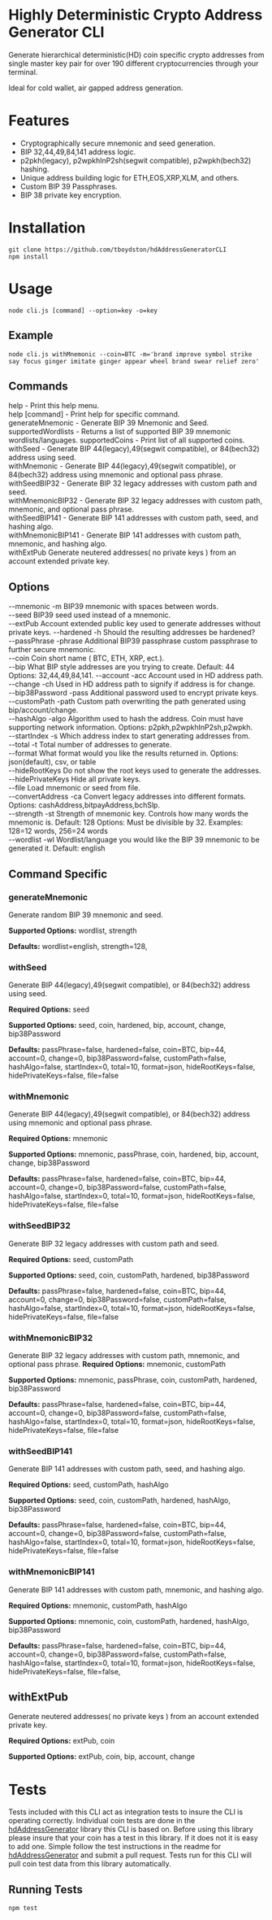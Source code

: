 # Highly Deterministic Crypto Address Generator CLI

Generate hierarchical deterministic(HD) coin specific crypto addresses from single master key pair for over 190 different cryptocurrencies through your terminal. 

Ideal for cold wallet, air gapped address generation. 

# Features 

- Cryptographically secure mnemonic and seed generation.
- BIP 32,44,49,84,141 address logic. 
- p2pkh(legacy), p2wpkhInP2sh(segwit compatible), p2wpkh(bech32) hashing.
- Unique address building logic for ETH,EOS,XRP,XLM, and others. 
- Custom BIP 39 Passphrases.
- BIP 38 private key encryption.

# Installation  

```
git clone https://github.com/tboydston/hdAddressGeneratorCLI
npm install
```

# Usage 

`
node cli.js [command] --option=key -o=key
`

## Example

`
node cli.js withMnemonic --coin=BTC -m='brand improve symbol strike say focus ginger imitate ginger appear wheel brand swear relief zero'
`

## Commands


help - Print this help menu.  
help [command] - Print help for specific command.  
generateMnemonic - Generate BIP 39 Mnemonic and Seed.
supportedWordlists - Returns a list of supported BIP 39 mnemonic wordlists/languages.
supportedCoins - Print list of all supported coins.  
withSeed - Generate BIP 44(legacy),49(segwit compatible), or 84(bech32) address using seed.  
withMnemonic - Generate BIP 44(legacy),49(segwit compatible), or 84(bech32) address using mnemonic and optional pass phrase.  
withSeedBIP32 - Generate BIP 32 legacy addresses with custom path and seed.  
withMnemonicBIP32 - Generate BIP 32 legacy addresses with custom path, mnemonic, and optional pass phrase.  
withSeedBIP141 - Generate BIP 141 addresses with custom path, seed, and hashing algo.  
withMnemonicBIP141 - Generate BIP 141 addresses with custom path, mnemonic, and hashing algo.  
withExtPub   Generate neutered addresses( no private keys ) from an account extended private key.


## Options


--mnemonic -m  BIP39 mnemonic with spaces between words.  
--seed BIP39 seed used instead of a mnemonic.  
--extPub Account extended public key used to generate addresses without private keys.
--hardened -h Should the resulting addresses be hardened?  
--passPhrase -phrase Additional BIP39 passphrase custom passphrase to further secure mnemonic.  
--coin Coin short name ( BTC, ETH, XRP, ect.).  
--bip What BIP style addresses are you trying to create. Default: 44 Options: 32,44,49,84,141. 
--account -acc Account used in HD address path.  
--change -ch Used in HD address path to signify if address is for change.  
--bip38Password -pass Additional password used to encrypt private keys.  
--customPath -path Custom path overwriting the path generated using bip/account/change.  
--hashAlgo -algo Algorithm used to hash the address. Coin must have supporting network information. Options: p2pkh,p2wpkhInP2sh,p2wpkh.   
--startIndex -s Which address index to start generating addresses from.  
--total -t Total number of addresses to generate.  
--format What format would you like the results returned in. Options: json(default), csv, or table  
--hideRootKeys Do not show the root keys used to generate the addresses.  
--hidePrivateKeys Hide all private keys.  
--file Load mnemonic or seed from file.  
--convertAddress -ca Convert legacy addresses into different formats. Options: cashAddress,bitpayAddress,bchSlp.  
--strength -st Strength of mnemonic key. Controls how many words the mnemonic is. Default: 128 Options: Must be divisible by 32. Examples: 128=12 words, 256=24 words  
--wordlist -wl Wordlist/language you would like the BIP 39 mnemonic to be generated it. Default: english  




## Command Specific 

### generateMnemonic

Generate random BIP 39 mnemonic and seed. 

**Supported Options:** wordlist, strength 

**Defaults:** wordlist=english, strength=128, 

### withSeed

Generate BIP 44(legacy),49(segwit compatible), or 84(bech32) address using seed.

**Required Options:** seed

**Supported Options:** seed, coin, hardened, bip, account, change, bip38Password

**Defaults:** passPhrase=false, hardened=false, coin=BTC, bip=44, account=0, change=0, bip38Password=false, customPath=false, hashAlgo=false, startIndex=0, total=10, format=json, hideRootKeys=false, hidePrivateKeys=false, file=false

### withMnemonic

Generate BIP 44(legacy),49(segwit compatible), or 84(bech32) address using mnemonic and optional pass phrase.

**Required Options:** mnemonic

**Supported Options:** mnemonic, passPhrase, coin, hardened, bip, account, change, bip38Password

**Defaults:** passPhrase=false, hardened=false, coin=BTC, bip=44, account=0, change=0, bip38Password=false, customPath=false, hashAlgo=false, startIndex=0, total=10, format=json, hideRootKeys=false, hidePrivateKeys=false, file=false

### withSeedBIP32

Generate BIP 32 legacy addresses with custom path and seed.

**Required Options:** seed, customPath

**Supported Options:** seed, coin, customPath, hardened, bip38Password

**Defaults:** passPhrase=false, hardened=false, coin=BTC, bip=44, account=0, change=0, bip38Password=false, customPath=false, hashAlgo=false, startIndex=0, total=10, format=json, hideRootKeys=false, hidePrivateKeys=false, file=false


### withMnemonicBIP32

Generate BIP 32 legacy addresses with custom path, mnemonic, and optional pass phrase.
**Required Options:** mnemonic, customPath

**Supported Options:** mnemonic, passPhrase, coin, customPath, hardened, bip38Password

**Defaults:** passPhrase=false, hardened=false, coin=BTC, bip=44, account=0, change=0, bip38Password=false, customPath=false, hashAlgo=false, startIndex=0, total=10, format=json, hideRootKeys=false, hidePrivateKeys=false, file=false


### withSeedBIP141   

Generate BIP 141 addresses with custom path, seed, and hashing algo.

**Required Options:** seed, customPath, hashAlgo

**Supported Options:** seed, coin, customPath, hardened, hashAlgo, bip38Password

**Defaults:** passPhrase=false, hardened=false, coin=BTC, bip=44, account=0, change=0, bip38Password=false, customPath=false, hashAlgo=false, startIndex=0, total=10, format=json, hideRootKeys=false, hidePrivateKeys=false, file=false

### withMnemonicBIP141   

Generate BIP 141 addresses with custom path, mnemonic, and hashing algo.

**Required Options:** mnemonic, customPath, hashAlgo

**Supported Options:** mnemonic, coin, customPath, hardened, hashAlgo, bip38Password

**Defaults:** passPhrase=false, hardened=false, coin=BTC, bip=44, account=0, change=0, bip38Password=false, customPath=false, hashAlgo=false, startIndex=0, total=10, format=json, hideRootKeys=false, hidePrivateKeys=false, file=false, 

## withExtPub

Generate neutered addresses( no private keys ) from an account extended private key.

**Required Options:** extPub, coin

**Supported Options:** extPub, coin, bip, account, change

# Tests

Tests included with this CLI act as integration tests to insure the CLI is operating correctly. Individual coin tests are done in the [hdAddressGenerator](https://github.com/tboydston/hdAddressGenerator/) library this CLI is based on. Before using this library please insure that your coin has a test in this library. If it does not it is easy to add one. Simple follow the test instructions in the readme for [hdAddressGenerator](https://github.com/tboydston/hdAddressGenerator/) and submit a pull request. Tests run for this CLI will pull coin test data from this library automatically.

## Running Tests

`
npm test
`
